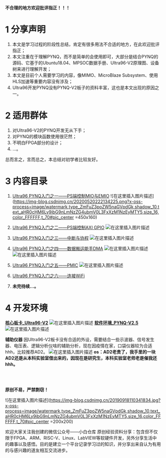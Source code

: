 


**不合理的地方欢迎批评指正！！！**

#  1 分享声明

 1. 本文是学习过程的阶段性总结，肯定有很多用法不合适的地方，在此欢迎批评指正；
 2. 本文注重在于理解PYNQ，而不是简单的会使用即可，大部分是结合PYNQ的源码、它基于的Ubuntu18.04、MPSOC数据手册、Ultra96-V2原理图、设备树来进行理解开发；
 3. 本文是目前个人需要学习的内容，像MIMO、MicroBlaze Subsystem、使用HLS加速等重要内容没有涉及；
 4. Ultra96开发PYNQ没有PYNQ-V2板子的资料丰富，这也是本文出现的原因之一。

#  2 适用群体

 1. 对Ultra96-V2的PYNQ开发无从下手；
 2. 对PYNQ的模块函数使用很茫然；
 3. 不明白FPGA部分的设计；
 4. ...。

总而言之，言而总之，本总结对初学者比较友好。

#  3 内容目录
 1. [Ultra96 PYNQ入门之一——PS端控制MIO与EMIO](https://blog.csdn.net/qq_35712169/article/details/106038000)
![在这里插入图片描述](https://img-blog.csdnimg.cn/20200520222134225.png?x-oss-process=image/watermark,type_ZmFuZ3poZW5naGVpdGk,shadow_10,text_aHR0cHM6Ly9ibG9nLmNzZG4ubmV0L3FxXzM1NzEyMTY5,size_16,color_FFFFFF,t_70#pic_center =450x160)
 2. [Ultra96 PYNQ入门之二——PS端控制AXI GPIO](https://blog.csdn.net/qq_35712169/article/details/106246416)
![在这里插入图片描述](https://img-blog.csdnimg.cn/20200520234402673.png?x-oss-process=image/watermark,type_ZmFuZ3poZW5naGVpdGk,shadow_10,text_aHR0cHM6Ly9ibG9nLmNzZG4ubmV0L3FxXzM1NzEyMTY5,size_16,color_FFFFFF,t_70#pic_center )
 3. [Ultra96 PYNQ入门之三——中断与协程](https://blog.csdn.net/qq_35712169/article/details/106247110)
 ![在这里插入图片描述](https://img-blog.csdnimg.cn/20200521000107102.png?x-oss-process=image/watermark,type_ZmFuZ3poZW5naGVpdGk,shadow_10,text_aHR0cHM6Ly9ibG9nLmNzZG4ubmV0L3FxXzM1NzEyMTY5,size_16,color_FFFFFF,t_70#pic_center)
 4. [Ultra96 PYNQ入门之四——数据搬运能手DMA](https://blog.csdn.net/qq_35712169/article/details/106249333)
 ![在这里插入图片描述](https://img-blog.csdnimg.cn/20200521092155846.png?x-oss-process=image/watermark,type_ZmFuZ3poZW5naGVpdGk,shadow_10,text_aHR0cHM6Ly9ibG9nLmNzZG4ubmV0L3FxXzM1NzEyMTY5,size_16,color_FFFFFF,t_70#pic_center)
 ![在这里插入图片描述](https://img-blog.csdnimg.cn/20200521094405745.png?x-oss-process=image/watermark,type_ZmFuZ3poZW5naGVpdGk,shadow_10,text_aHR0cHM6Ly9ibG9nLmNzZG4ubmV0L3FxXzM1NzEyMTY5,size_16,color_FFFFFF,t_70#pic_center)
 
 5. [Ultra96 PYNQ入门之五——PMIC](https://blog.csdn.net/qq_35712169/article/details/106253118)
 ![在这里插入图片描述](https://img-blog.csdnimg.cn/20200521114526837.png?x-oss-process=image/watermark,type_ZmFuZ3poZW5naGVpdGk,shadow_10,text_aHR0cHM6Ly9ibG9nLmNzZG4ubmV0L3FxXzM1NzEyMTY5,size_16,color_FFFFFF,t_70)
 6. [Ultra96 PYNQ入门之六——连接WiFi](https://blog.csdn.net/qq_35712169/article/details/106254473)
 7. **未完待续...。**

 

#  4 开发环境

 **[核心板卡_Ultra96-V2](https://www.avnet.com/wps/portal/us/products/new-product-introductions/npi/aes-ultra96-v2/)**
![在这里插入图片描述](https://img-blog.csdnimg.cn/2020052112350474.png?x-oss-process=image/watermark,type_ZmFuZ3poZW5naGVpdGk,shadow_10,text_aHR0cHM6Ly9ibG9nLmNzZG4ubmV0L3FxXzM1NzEyMTY5,size_16,color_FFFFFF,t_70#pic_center)
**[软件环境_PYNQ-V2.5](http://www.pynq.io/board.html)**![在这里插入图片描述](https://img-blog.csdnimg.cn/2020052020170826.png?x-oss-process=image/watermark,type_ZmFuZ3poZW5naGVpdGk,shadow_10,text_aHR0cHM6Ly9ibG9nLmNzZG4ubmV0L3FxXzM1NzEyMTY5,size_16,color_FFFFFF,t_70#pic_center)

**辅助仪器**
因Ultra96-V2板卡没有合适的外设，需要结合一些示波器、信号发生器、电压表、逻辑分析仪啥的辅助分析，现在因疫情在家，口袋仪器较为合适hhh，比较推荐AD2。
![在这里插入图片描述](https://img-blog.csdnimg.cn/20200521123350869.png?x-oss-process=image/watermark,type_ZmFuZ3poZW5naGVpdGk,shadow_10,text_aHR0cHM6Ly9ibG9nLmNzZG4ubmV0L3FxXzM1NzEyMTY5,size_16,color_FFFFFF,t_70#pic_center)
**os：AD2老贵了，我手里的一块AD2还是从本科实验室借出来的，因现在是研究生，本科实验室老师老是催我还hhh。**


<br />
<br />

**原创不易，严禁剽窃！**

![在这里插入图片描述](https://img-blog.csdnimg.cn/20190918110341834.jpg?x-oss-process=image/watermark,type_ZmFuZ3poZW5naGVpdGk,shadow_10,text_aHR0cHM6Ly9ibG9nLmNzZG4ubmV0L3FxXzM1NzEyMTY5,size_16,color_FFFFFF,t_70#pic_center =200x200)


欢迎大家关注我创建的微信公众号——小白仓库
原创经验资料分享：包含但不仅限于FPGA、ARM、RISC-V、Linux、LabVIEW等软硬件开发，另外分享生活中的趣事以及感悟。目的是建立一个平台记录学习过的知识，并分享出来自认为有用的与感兴趣的道友相互交流进步。
